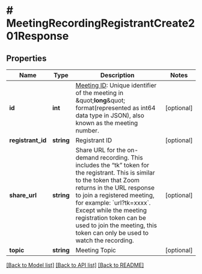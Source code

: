 # # MeetingRecordingRegistrantCreate201Response

## Properties

Name | Type | Description | Notes
------------ | ------------- | ------------- | -------------
**id** | **int** | [Meeting ID](https://support.zoom.us/hc/en-us/articles/201362373-What-is-a-Meeting-ID-): Unique identifier of the meeting in \&quot;**long**\&quot; format(represented as int64 data type in JSON), also known as the meeting number. | [optional]
**registrant_id** | **string** | Registrant ID | [optional]
**share_url** | **string** | Share URL for the on-demand recording. This includes the “tk” token for the registrant. This is similar to the token that Zoom returns in the URL response to join a registered meeting, for example: &#x60;url?tk&#x3D;xxxx&#x60;. Except while the meeting registration token can be used to join the meeting, this token can only be used to watch the recording. | [optional]
**topic** | **string** | Meeting Topic | [optional]

[[Back to Model list]](../../README.md#models) [[Back to API list]](../../README.md#endpoints) [[Back to README]](../../README.md)
